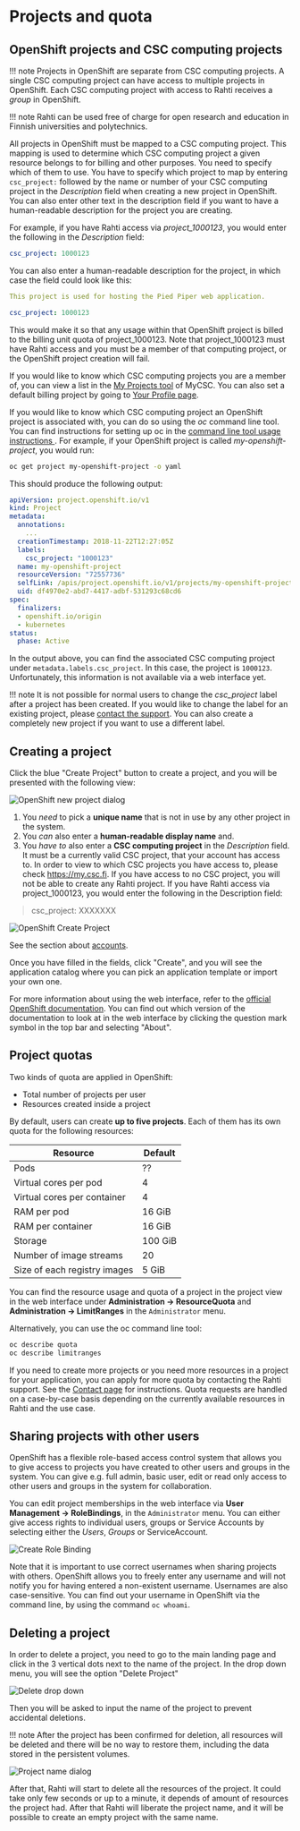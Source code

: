 # Projects and quota

## OpenShift projects and CSC computing projects

!!! note
    Projects in OpenShift are separate from CSC computing projects. A single CSC
    computing project can have access to multiple projects in OpenShift.
    Each CSC computing project with access to Rahti receives a *group* in
    OpenShift.

!!! note
    Rahti can be used free of charge for open research and
    education in Finnish universities and polytechnics.

All projects in OpenShift must be mapped to a CSC computing project. This
mapping is used to determine which CSC computing project a given resource
belongs to for billing and other purposes. You need to
specify which of them to use. You have to specify which project to map by entering `csc_project:` followed
by the name or number of your CSC computing project in the _Description_ field
when creating a new project in OpenShift. You can also enter other text in the
description field if you want to have a human-readable description for
the project you are creating.

For example, if you have Rahti access via *project_1000123*, you would
enter the following in the _Description_ field:

```yaml
csc_project: 1000123
```

You can also enter a human-readable description for the project, in which case
the field could look like this:

```yaml
This project is used for hosting the Pied Piper web application.

csc_project: 1000123
```

This would make it so that any usage within that OpenShift project is billed
to the billing unit quota of project_1000123. Note that project_1000123 must
have Rahti access and you must be a member of that computing project,
or the OpenShift project creation will fail.

If you would like to know which CSC computing projects you are a member of, you
can view a list in the [My Projects
tool](https://my.csc.fi/myProjects) of MyCSC. You can also set a default 
billing project by going to [Your Profile page](https://my.csc.fi/myProfile). 

If you would like to know which CSC computing project an OpenShift project is
associated with, you can do so using the _oc_ command line tool. You can find
instructions for setting up oc in the [command line tool usage
instructions ](../cli/). For example, if your OpenShift project is called
*my-openshift-project*, you would run:

```bash
oc get project my-openshift-project -o yaml
```

This should produce the following output:

```yaml
apiVersion: project.openshift.io/v1
kind: Project
metadata:
  annotations:
    ...
  creationTimestamp: 2018-11-22T12:27:05Z
  labels:
    csc_project: "1000123"
  name: my-openshift-project
  resourceVersion: "72557736"
  selfLink: /apis/project.openshift.io/v1/projects/my-openshift-project
  uid: df4970e2-abd7-4417-adbf-531293c68cd6
spec:
  finalizers:
  - openshift.io/origin
  - kubernetes
status:
  phase: Active
```

In the output above, you can find the associated CSC computing project under
`metadata.labels.csc_project`. In this case, the project is `1000123`.
Unfortunately, this information is not available via a web interface yet.

!!! note
    It is not possible for normal users to change the *csc_project* label
    after a project has been created. If you would like to change the label for
    an existing project, please [contact the support](/support/contact/). You can also create
    a completely new project if you want to use a different label.

## Creating a project

Click the blue "Create Project" button to create a project, and you will be
presented with the following view:

![OpenShift new project dialog](img/new_project_dialog_4.png)

1. You *need* to pick a **unique name** that is not in use by any other project
in the system.
1. You *can* also enter a **human-readable display name** and.
1. You *have to* also enter a **CSC computing project** in the _Description_ field. It must be a currently valid CSC project, that your account has access to. In order to view to which CSC projects you have access to, please check <https://my.csc.fi>. If you have access to no CSC project, you will not be able to create any Rahti project. If you have Rahti access via project_1000123, you would enter the following in the Description field:

> csc_project: XXXXXXX

![OpenShift Create Project](img/create_project_dialog_4.png)

See the section about [accounts](/accounts/).

Once you have filled in the fields, click "Create", and you will see the application
catalog where you can pick an application template or import your
own one.

For more information about using the web interface, refer to the
[official OpenShift documentation](https://docs.okd.io/). You can find
out which version of the documentation to look at in the web interface by
clicking the question mark symbol in the top bar and selecting "About".

## Project quotas

Two kinds of quota are applied in OpenShift:

* Total number of projects per user
* Resources created inside a project

By default, users can create **up to five projects**. Each of them has its
own quota for the following resources:

| Resource                         | Default |
|----------------------------------|---------|
| Pods                             | ??      |
| Virtual cores per pod            | 4       |
| Virtual cores per container      | 4       |
| RAM per pod                      | 16 GiB  |
| RAM per container                | 16 GiB  |
| Storage                          | 100 GiB |
| Number of image streams          | 20      |
| Size of each registry images     | 5 GiB   |

You can find the resource usage and quota of a project in the project view in
the web interface under **Administration -> ResourceQuota** and **Administration -> LimitRanges** in the `Administrator` menu.

Alternatively, you can use the oc command line tool:

```bash
oc describe quota
oc describe limitranges
```

If you need to create more projects or you need more resources in a project for
your application, you can apply for more quota by contacting the Rahti
support. See the [Contact page](/support/contact/) for instructions. Quota requests are
handled on a case-by-case basis depending on the currently available resources
in Rahti and the use case.

## Sharing projects with other users

OpenShift has a flexible role-based access control system that allows you to
give access to projects you have created to other users and groups in the system.
You can give e.g. full admin, basic user, edit or read only access to other
users and groups in the system for collaboration.

You can edit project memberships in the web interface via **User Management ->
RoleBindings**, in the `Administrator` menu. You can either give access rights to individual users, groups or Service Accounts by selecting either the _Users_,  _Groups_ or ServiceAccount.

![Create Role Binding](img/Create_role_binding.png)

Note that it is important to use correct usernames when sharing projects
with others. OpenShift allows you to freely enter any username and will not notify
you for having entered a non-existent username. Usernames are also case-sensitive.
You can find out your username in OpenShift via the command line, by using the command `oc whoami`.

## Deleting a project

In order to delete a project, you need to go to the main landing page and click in the 3 vertical dots next to the name of the project. In the drop down menu, you will see the option "Delete Project"

![Delete drop down](img/delete_project_menu.png)

Then you will be asked to input the name of the project to prevent accidental deletions.

!!! note
    After the project has been confirmed for deletion, all resources will be deleted and there will be no way to restore them, including the data stored in the persistent volumes.

![Project name dialog](img/delete_project_name.png)

After that, Rahti will start to delete all the resources of the project. It could take only few seconds or up to a minute, it depends of amount of resources the project had. After that Rahti will liberate the project name, and it will be possible to create an empty project with the same name.
